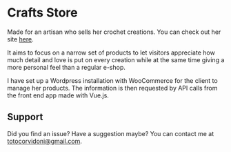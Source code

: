 # Crafts Store

Made for an artisan who sells her crochet creations. You can check out her site [here](https://tomascorridoni.com/pupe-lepu/).

It aims to focus on a narrow set of products to let visitors appreciate how much detail and love is put on every creation while at the same time giving a more personal feel than a regular e-shop.

I have set up a Wordpress installation with WooCommerce for the client to manage her products. The information is then requested by API calls from the front end app made with Vue.js.

## Support

Did you find an issue? Have a suggestion maybe? You can contact me at [totocorvidoni@gmail.com](mailto:totocorvidoni@gmail.com).

